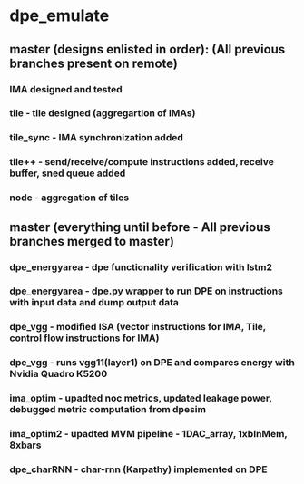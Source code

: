 # dpe_emulate

## master (designs enlisted in order): (All previous branches present on remote)
### IMA designed and tested
### tile - tile designed (aggregartion of IMAs)
### tile_sync - IMA synchronization added
### tile++ - send/receive/compute instructions added, receive buffer, sned queue added
### node - aggregation of tiles

## master (everything until before - All previous branches merged to master)
### dpe_energyarea - dpe functionality verification with lstm2
### dpe_energyarea - dpe.py wrapper to run DPE on instructions with input data and dump output data
### dpe_vgg - modified ISA (vector instructions for IMA, Tile, control flow instructions for IMA)
### dpe_vgg - runs vgg11(layer1) on DPE and compares energy with Nvidia Quadro K5200
### ima_optim - upadted noc metrics, updated leakage power, debugged metric computation from dpesim
### ima_optim2 - upadted MVM pipeline - 1DAC_array, 1xbInMem, 8xbars

### dpe_charRNN - char-rnn (Karpathy) implemented on DPE
